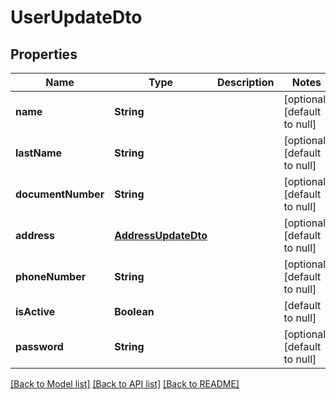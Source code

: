 # UserUpdateDto
## Properties

| Name | Type | Description | Notes |
|------------ | ------------- | ------------- | -------------|
| **name** | **String** |  | [optional] [default to null] |
| **lastName** | **String** |  | [optional] [default to null] |
| **documentNumber** | **String** |  | [optional] [default to null] |
| **address** | [**AddressUpdateDto**](AddressUpdateDto.md) |  | [optional] [default to null] |
| **phoneNumber** | **String** |  | [optional] [default to null] |
| **isActive** | **Boolean** |  | [default to null] |
| **password** | **String** |  | [optional] [default to null] |

[[Back to Model list]](../README.md#documentation-for-models) [[Back to API list]](../README.md#documentation-for-api-endpoints) [[Back to README]](../README.md)

